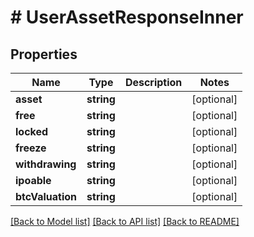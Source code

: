 # # UserAssetResponseInner

## Properties

Name | Type | Description | Notes
------------ | ------------- | ------------- | -------------
**asset** | **string** |  | [optional]
**free** | **string** |  | [optional]
**locked** | **string** |  | [optional]
**freeze** | **string** |  | [optional]
**withdrawing** | **string** |  | [optional]
**ipoable** | **string** |  | [optional]
**btcValuation** | **string** |  | [optional]

[[Back to Model list]](../../README.md#models) [[Back to API list]](../../README.md#endpoints) [[Back to README]](../../README.md)
